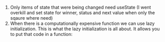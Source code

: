 1. Only items of state that were being changed need useState (I went overkill
   and set state for winner, status and next value when only the sqaure where
   need)
2. When there is a computationally expensive function we can use lazy
   initialization. This is what the lazy initialization is all about. It allows
   you to put that code in a function:
